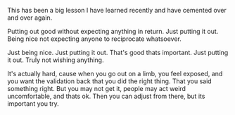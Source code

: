 
This has been a big lesson I have learned recently and have cemented over and over again. 

Putting out good without expecting anything in return. Just putting it out. Being nice not expecting anyone to reciprocate whatsoever. 

Just being nice. Just putting it out. That's good thats important. Just putting it out. Truly not wishing anything. 

It's actually hard, cause when you go out on a limb, you feel exposed, and you want the validation back that you did the right thing. That you said something right. But you may not get it, people may act weird uncomfortable, and thats ok. Then you can adjust from there, but its important you try. 
